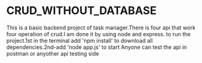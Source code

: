 # CRUD_WITHOUT_DATABASE
This is a basic backend project of task manager.There is four api that work four operation of crud.I am done it by using node and express.
to run the project.1st in the terminal add 'npm install' to download all dependencies.2nd-add 'node app.js' to start
Anyone can test the api in postman or anyother api testing side
